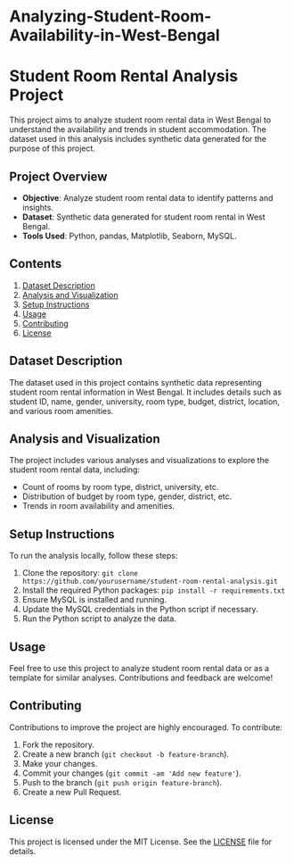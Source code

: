 # Analyzing-Student-Room-Availability-in-West-Bengal

# Student Room Rental Analysis Project

This project aims to analyze student room rental data in West Bengal to understand the availability and trends in student accommodation. The dataset used in this analysis includes synthetic data generated for the purpose of this project.

## Project Overview

- **Objective**: Analyze student room rental data to identify patterns and insights.
- **Dataset**: Synthetic data generated for student room rental in West Bengal.
- **Tools Used**: Python, pandas, Matplotlib, Seaborn, MySQL.

## Contents

1. [Dataset Description](#dataset-description)
2. [Analysis and Visualization](#analysis-and-visualization)
3. [Setup Instructions](#setup-instructions)
4. [Usage](#usage)
5. [Contributing](#contributing)
6. [License](#license)

## Dataset Description

The dataset used in this project contains synthetic data representing student room rental information in West Bengal. It includes details such as student ID, name, gender, university, room type, budget, district, location, and various room amenities.

## Analysis and Visualization

The project includes various analyses and visualizations to explore the student room rental data, including:

- Count of rooms by room type, district, university, etc.
- Distribution of budget by room type, gender, district, etc.
- Trends in room availability and amenities.

## Setup Instructions

To run the analysis locally, follow these steps:

1. Clone the repository: `git clone https://github.com/yourusername/student-room-rental-analysis.git`
2. Install the required Python packages: `pip install -r requirements.txt`
3. Ensure MySQL is installed and running.
4. Update the MySQL credentials in the Python script if necessary.
5. Run the Python script to analyze the data.

## Usage

Feel free to use this project to analyze student room rental data or as a template for similar analyses. Contributions and feedback are welcome!

## Contributing

Contributions to improve the project are highly encouraged. To contribute:

1. Fork the repository.
2. Create a new branch (`git checkout -b feature-branch`).
3. Make your changes.
4. Commit your changes (`git commit -am 'Add new feature'`).
5. Push to the branch (`git push origin feature-branch`).
6. Create a new Pull Request.

## License

This project is licensed under the MIT License. See the [LICENSE](LICENSE) file for details.
